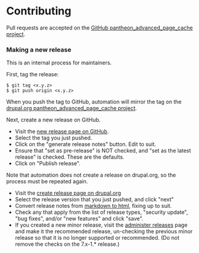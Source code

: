 # Contributing

Pull requests are accepted on the [GitHub pantheon_advanced_page_cache project](https://github.com/pantheon-systems/pantheon_advanced_page_cache).

### Making a new release

This is an internal process for maintainers.

First, tag the release:

```
$ git tag <x.y.z>
$ git push origin <x.y.z>
```

When you push the tag to GitHub, automation will mirror the tag on the [drupal.org pantheon_advanced_page_cache project](https://www.drupal.org/project/pantheon_advanced_page_cache).

Next, create a new release on GitHub.

- Visit the [new release page on GitHub](https://github.com/pantheon-systems/pantheon_advanced_page_cache/releases/new).
- Select the tag you just pushed.
- Click on the "generate release notes" button. Edit to suit.
- Ensure that "set as pre-release" is NOT checked, and "set as the latest release" is checked. These are the defaults.
- Click on "Publish release".

Note that automation does not create a release on drupal.org, so the process must be repeated again.

- Visit the [create release page on drupal.org](https://www.drupal.org/node/add/project-release/2832253)
- Select the release version that you just pushed, and click "next"
- Convert release notes from [markdown to html](https://markdowntohtml.com/), fixing up to suit.
- Check any that apply from the list of release types, "security update", "bug fixes", and/or "new features" and click "save".
- If you created a new minor release, visit the [administer releases](https://www.drupal.org/node/2832253/edit/releases) page and make it the recommended release, un-checking the previous minor release so that it is no longer supported or recommended. (Do not remove the checks on the 7.x-1.* release.)
